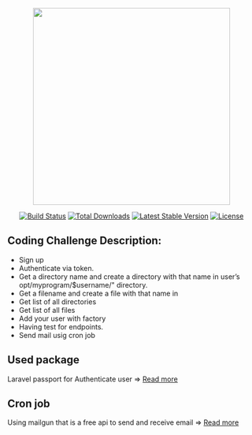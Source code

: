 <p align="center"><a href="https://laravel.com" target="_blank"><img src="https://raw.githubusercontent.com/laravel/art/master/logo-lockup/5%20SVG/2%20CMYK/1%20Full%20Color/laravel-logolockup-cmyk-red.svg" width="400"></a></p>

<p align="center">
<a href="https://travis-ci.org/laravel/framework"><img src="https://travis-ci.org/laravel/framework.svg" alt="Build Status"></a>
<a href="https://packagist.org/packages/laravel/framework"><img src="https://img.shields.io/packagist/dt/laravel/framework" alt="Total Downloads"></a>
<a href="https://packagist.org/packages/laravel/framework"><img src="https://img.shields.io/packagist/v/laravel/framework" alt="Latest Stable Version"></a>
<a href="https://packagist.org/packages/laravel/framework"><img src="https://img.shields.io/packagist/l/laravel/framework" alt="License"></a>
</p>

## Coding Challenge Description:
<ul>
<li>Sign up</li>
<li>Authenticate via token.</li>
<li> Get a directory name and create a directory with that name in user’s opt/myprogram/$username/" directory.</li>
<li>Get a filename and create a file with that name in </li>
<li> Get list of all directories </li>
<li>Get list of all files</li>
<li>Add your user with factory</li>
<li>Having test for endpoints.</li>
<li>Send mail usig cron job </li>

</ul>

## Used package
<p>Laravel passport for Authenticate user => <a href="https://laravel.com/docs/8.x/passport"> Read more</a></p>

## Cron job
<p>Using mailgun that is a free api to send and receive email => <a href="https://www.mailgun.com"> Read more</a></p>

